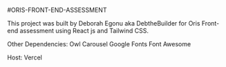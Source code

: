#ORIS-FRONT-END-ASSESSMENT

This project was built 
by Deborah Egonu aka DebtheBuilder 
for Oris Front-end assessment 
using React js and Tailwind CSS.

Other Dependencies:
Owl Carousel
Google Fonts
Font Awesome

Host:
Vercel


